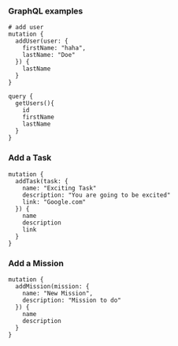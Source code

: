 ### GraphQL examples

```
# add user
mutation {
  addUser(user: {
    firstName: "haha",
    lastName: "Doe"
  }) {
    lastName
  }
}
```

```
query {
  getUsers(){
    id
    firstName
    lastName
  }
}
```

### Add a Task

```
mutation {
  addTask(task: {
    name: "Exciting Task"
    description: "You are going to be excited"
    link: "Google.com"
  }) {
    name
    description
    link
  }
}
```

### Add a Mission

```
mutation {
  addMission(mission: {
    name: "New Mission",
    description: "Mission to do"
  }) {
    name
    description
  }
}
```
